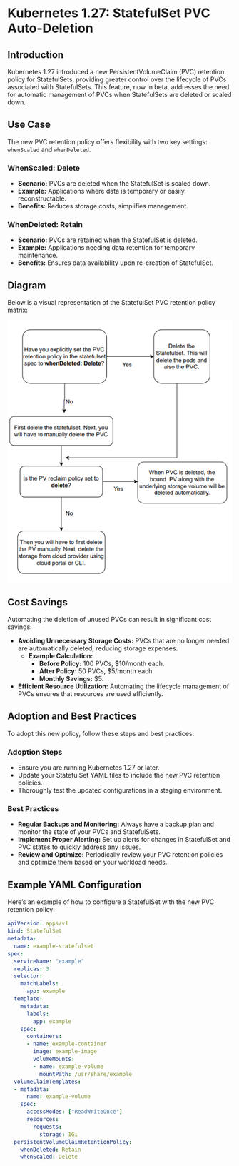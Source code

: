 # Kubernetes 1.27: StatefulSet PVC Auto-Deletion

## Introduction ##
Kubernetes 1.27 introduced a new PersistentVolumeClaim (PVC) retention policy for StatefulSets, providing greater control over the lifecycle of PVCs associated with StatefulSets. This feature, now in beta, addresses the need for automatic management of PVCs when StatefulSets are deleted or scaled down.

## Use Case
The new PVC retention policy offers flexibility with two key settings: `whenScaled` and `whenDeleted`.

### WhenScaled: Delete
- **Scenario:** PVCs are deleted when the StatefulSet is scaled down.
- **Example:** Applications where data is temporary or easily reconstructable.
- **Benefits:** Reduces storage costs, simplifies management.

### WhenDeleted: Retain
- **Scenario:** PVCs are retained when the StatefulSet is deleted.
- **Example:** Applications needing data retention for temporary maintenance.
- **Benefits:** Ensures data availability upon re-creation of StatefulSet.

## Diagram
Below is a visual representation of the StatefulSet PVC retention policy matrix:

![PVC Retention Policy Diagram](https://raw.githubusercontent.com/kishoredevops55/helm-action/main/fwYKM.png)

## Cost Savings
Automating the deletion of unused PVCs can result in significant cost savings:

- **Avoiding Unnecessary Storage Costs:** PVCs that are no longer needed are automatically deleted, reducing storage expenses.
  - **Example Calculation:**
    - **Before Policy:** 100 PVCs, $10/month each.
    - **After Policy:** 50 PVCs, $5/month each.
    - **Monthly Savings:** $5.
- **Efficient Resource Utilization:** Automating the lifecycle management of PVCs ensures that resources are used efficiently.

## Adoption and Best Practices
To adopt this new policy, follow these steps and best practices:

### Adoption Steps
- Ensure you are running Kubernetes 1.27 or later.
- Update your StatefulSet YAML files to include the new PVC retention policies.
- Thoroughly test the updated configurations in a staging environment.

### Best Practices
- **Regular Backups and Monitoring:** Always have a backup plan and monitor the state of your PVCs and StatefulSets.
- **Implement Proper Alerting:** Set up alerts for changes in StatefulSet and PVC states to quickly address any issues.
- **Review and Optimize:** Periodically review your PVC retention policies and optimize them based on your workload needs.

## Example YAML Configuration
Here’s an example of how to configure a StatefulSet with the new PVC retention policy:

```yaml
apiVersion: apps/v1
kind: StatefulSet
metadata:
  name: example-statefulset
spec:
  serviceName: "example"
  replicas: 3
  selector:
    matchLabels:
      app: example
  template:
    metadata:
      labels:
        app: example
    spec:
      containers:
      - name: example-container
        image: example-image
        volumeMounts:
        - name: example-volume
          mountPath: /usr/share/example
  volumeClaimTemplates:
  - metadata:
      name: example-volume
    spec:
      accessModes: ["ReadWriteOnce"]
      resources:
        requests:
          storage: 1Gi
  persistentVolumeClaimRetentionPolicy:
    whenDeleted: Retain
    whenScaled: Delete

